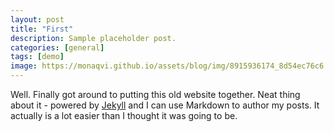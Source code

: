 ```yaml
---
layout: post
title: "First"
description: Sample placeholder post.
categories: [general]
tags: [demo]
image: https://monaqvi.github.io/assets/blog/img/8915936174_8d54ec76c6.jpg
---
```


Well. Finally got around to putting this old website together. Neat thing about it - powered by [Jekyll](http://jekyllrb.com) and I can use Markdown to author my posts. It actually is a lot easier than I thought it was going to be.
